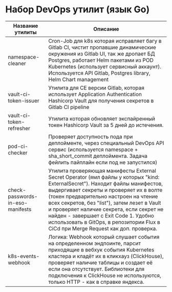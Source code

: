 # Набор DevOps утилит (язык Go)



| Название утилиты         | Описание                                                                                                                                                                                                                                                                          |
| ------------------------ | --------------------------------------------------------------------------------------------------------------------------------------------------------------------------------------------------------------------------------------------------------------------------------- |
| namespace-cleaner        | Cron-Job для k8s которая исправляет багу в Gitlab CI, чистит пропавшие динамические окружения из Gitlab UI, так же дропает БД Postgres, работает Helm пакетами из POD Kubernetes (использует сервисный аккаунт). Используется API Gitlab, Postgres library, Helm Chart management |
| vault-ci-token-issuer    | Утилита для CE версии Gitlab, которая использует Application Authentication Hashicorp Vault для получения секретов в Gitlab CI pipeline                                                                                                                                           |
| vault-ci-token-refresher | Утилита которая обновляет экспайренный токен Hashicorp Vault за 5 дней до истечения.                                                                                                                                                                                              |
| pod-ci-checker           | Проверяет доступность пода при деплойменте, через специальный DevOps API сервис  (используется namespace + sha_short_commit деплоймента. Задача фейлить пайплайн если под не запустился)                                                                                          |
| check-passwords-in-eso-manifests | Утилита проверяющая манифесты External Secret Operator (ямл файлы у которых "kind: ExternalSecret"). Находит файлы манифестов, выдергивает секреты и проверяет их в волте (токен предварительно настроен на чтение всех секретов, без "list"), затем лезет в Vault и проверяет наличие секрета, если секрет не найден - завершает с Exit Code 1. Удобно использовать в GitOps, в репозитории Flux в CiCd при Merge Request как доп. проверка. |
| k8s-events-webhook | Логика: Webhook который слушает события на определенном эндпоинте, парсит приходящие в вебхук события Kubernetes кластера и кладёт их в кликхауз (ClickHouse), проверяет наличие таблицы и создает её если она отсутствует. Библиотеки для подключения к ClickHouse не используются, только HTTP - как в справке яндекса. |
